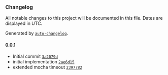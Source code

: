 ### Changelog

All notable changes to this project will be documented in this file. Dates are displayed in UTC.

Generated by [`auto-changelog`](https://github.com/CookPete/auto-changelog).

#### 0.0.1

- Initial commit [`3a2079d`](https://github.com/karmaniverous/dynamodb-local/commit/3a2079dc6bdf8a3bf16840ba9179b05358bc0705)
- initial implementation [`2ae6d15`](https://github.com/karmaniverous/dynamodb-local/commit/2ae6d15676beee7182abd5e96850131536873122)
- extended mocha timeout [`2397782`](https://github.com/karmaniverous/dynamodb-local/commit/23977823f0bd6f36edabd395fcaebb9c6d750d7a)
